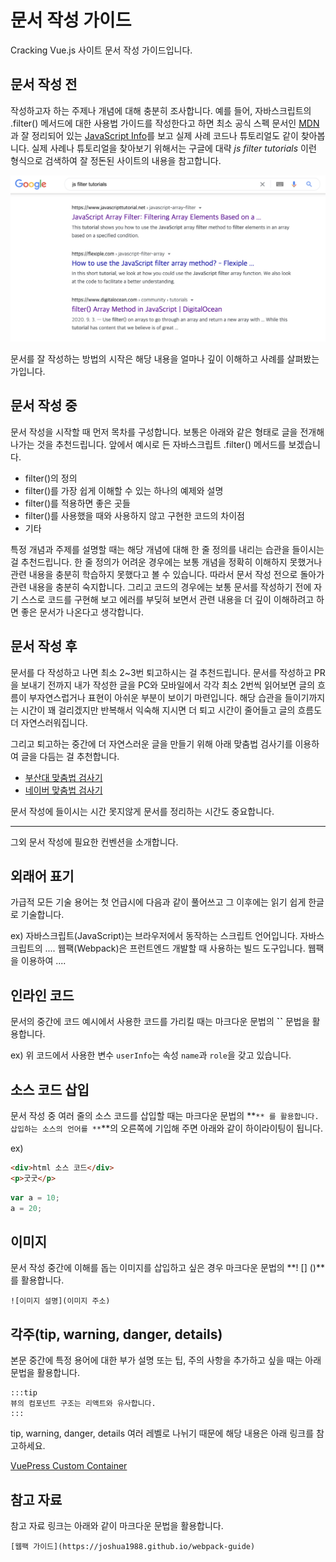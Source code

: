 # 문서 작성 가이드

Cracking Vue.js 사이트 문서 작성 가이드입니다.

## 문서 작성 전

작성하고자 하는 주제나 개념에 대해 충분히 조사합니다. 예를 들어, 자바스크립트의 .filter() 메서드에 대한 사용법 가이드를 작성한다고 하면 최소 공식 스펙 문서인 [MDN](https://developer.mozilla.org/en-US/docs/Web/JavaScript/Reference/Global_Objects/Array/filter)과 잘 정리되어 있는 [JavaScript Info](https://javascript.info/array-methods)를 보고 실제 사례 코드나 튜토리얼도 같이 찾아봅니다. 실제 사례나 튜토리얼을 찾아보기 위해서는 구글에 대략 *js filter tutorials* 이런 형식으로 검색하여 잘 정돈된 사이트의 내용을 참고합니다.

![filter googling](./../img/filter-googling.png)

문서를 잘 작성하는 방법의 시작은 해당 내용을 얼마나 깊이 이해하고 사례를 살펴봤는가입니다.

## 문서 작성 중

문서 작성을 시작할 때 먼저 목차를 구성합니다. 보통은 아래와 같은 형태로 글을 전개해 나가는 것을 추천드립니다. 앞에서 예시로 든 자바스크립트 .filter() 메서드를 보겠습니다.

- filter()의 정의
- filter()를 가장 쉽게 이해할 수 있는 하나의 예제와 설명
- filter()를 적용하면 좋은 곳들
- filter()를 사용했을 때와 사용하지 않고 구현한 코드의 차이점
- 기타

특정 개념과 주제를 설명할 때는 해당 개념에 대해 한 줄 정의를 내리는 습관을 들이시는 걸 추천드립니다. 한 줄 정의가 어려운 경우에는 보통 개념을 정확히 이해하지 못했거나 관련 내용을 충분히 학습하지 못했다고 볼 수 있습니다. 따라서 문서 작성 전으로 돌아가 관련 내용을 충분히 숙지합니다. 그리고 코드의 경우에는 보통 문서를 작성하기 전에 자기 스스로 코드를 구현해 보고 에러를 부딪혀 보면서 관련 내용을 더 깊이 이해하려고 하면 좋은 문서가 나온다고 생각합니다.

## 문서 작성 후

문서를 다 작성하고 나면 최소 2~3번 퇴고하시는 걸 추천드립니다. 문서를 작성하고 PR을 보내기 전까지 내가 작성한 글을 PC와 모바일에서 각각 최소 2번씩 읽어보면 글의 흐름이 부자연스럽거나 표현이 아쉬운 부분이 보이기 마련입니다. 해당 습관을 들이기까지는 시간이 꽤 걸리겠지만 반복해서 익숙해 지시면 더 퇴고 시간이 줄어들고 글의 흐름도 더 자연스러워집니다.

그리고 퇴고하는 중간에 더 자연스러운 글을 만들기 위해 아래 맞춤법 검사기를 이용하여 글을 다듬는 걸 추천합니다.

- [부산대 맞춤법 검사기](https://speller.cs.pusan.ac.kr/)
- [네이버 맞춤법 검사기](https://search.naver.com/search.naver?where=nexearch&sm=top_hty&fbm=0&ie=utf8&query=%EB%A7%9E%EC%B6%A4%EB%B2%95+%EA%B2%80%EC%82%AC%EA%B8%B0)

문서 작성에 들이시는 시간 못지않게 문서를 정리하는 시간도 중요합니다.

---

그외 문서 작성에 필요한 컨벤션을 소개합니다.

## 외래어 표기

가급적 모든 기술 용어는 첫 언급시에 다음과 같이 풀어쓰고 그 이후에는 읽기 쉽게 한글로 기술합니다.

ex)
자바스크립트(JavaScript)는 브라우저에서 동작하는 스크립트 언어입니다. 자바스크립트의 ....
웹팩(Webpack)은 프런트엔드 개발할 때 사용하는 빌드 도구입니다. 웹팩을 이용하여 ....

## 인라인 코드

문서의 중간에 코드 예시에서 사용한 코드를 가리킬 때는 마크다운 문법의 **``** 문법을 활용합니다.

ex) 위 코드에서 사용한 변수 `userInfo`는 속성 `name`과 `role`을 갖고 있습니다.

## 소스 코드 삽입

문서 작성 중 여러 줄의 소스 코드를 삽입할 때는 마크다운 문법의 **```** 를 활용합니다. 삽입하는 소스의 언어를 **```**의 오른쪽에 기입해 주면 아래와 같이 하이라이팅이 됩니다.

ex)

```html
<div>html 소스 코드</div>
<p>굿굿</p>
```

```js
var a = 10;
a = 20;
```

## 이미지

문서 작성 중간에 이해를 돕는 이미지를 삽입하고 싶은 경우 마크다운 문법의 **! [] ()**를 활용합니다.

```
![이미지 설명](이미지 주소)
```

## 각주(tip, warning, danger, details)

본문 중간에 특정 용어에 대한 부가 설명 또는 팁, 주의 사항을 추가하고 싶을 때는 아래 문법을 활용합니다.

```
:::tip
뷰의 컴포넌트 구조는 리액트와 유사합니다.
:::
```

tip, warning, danger, details 여러 레벨로 나뉘기 때문에 해당 내용은 아래 링크를 참고하세요.

[VuePress Custom Container](https://vuepress.vuejs.org/guide/markdown.html#custom-containers)

## 참고 자료

참고 자료 링크는 아래와 같이 마크다운 문법을 활용합니다.

```
[웹팩 가이드](https://joshua1988.github.io/webpack-guide)
```